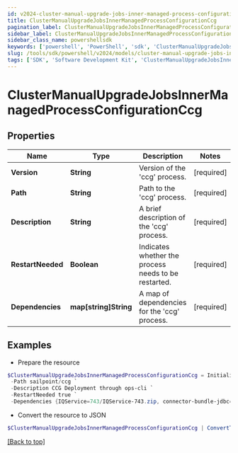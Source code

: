 ```yaml
---
id: v2024-cluster-manual-upgrade-jobs-inner-managed-process-configuration-ccg
title: ClusterManualUpgradeJobsInnerManagedProcessConfigurationCcg
pagination_label: ClusterManualUpgradeJobsInnerManagedProcessConfigurationCcg
sidebar_label: ClusterManualUpgradeJobsInnerManagedProcessConfigurationCcg
sidebar_class_name: powershellsdk
keywords: ['powershell', 'PowerShell', 'sdk', 'ClusterManualUpgradeJobsInnerManagedProcessConfigurationCcg', 'V2024ClusterManualUpgradeJobsInnerManagedProcessConfigurationCcg'] 
slug: /tools/sdk/powershell/v2024/models/cluster-manual-upgrade-jobs-inner-managed-process-configuration-ccg
tags: ['SDK', 'Software Development Kit', 'ClusterManualUpgradeJobsInnerManagedProcessConfigurationCcg', 'V2024ClusterManualUpgradeJobsInnerManagedProcessConfigurationCcg']
---
```



# ClusterManualUpgradeJobsInnerManagedProcessConfigurationCcg

## Properties

Name | Type | Description | Notes
------------ | ------------- | ------------- | -------------
**Version** | **String** | Version of the 'ccg' process. | [required]
**Path** | **String** | Path to the 'ccg' process. | [required]
**Description** | **String** | A brief description of the 'ccg' process. | [required]
**RestartNeeded** | **Boolean** | Indicates whether the process needs to be restarted. | [required]
**Dependencies** | **map[string]String** | A map of dependencies for the 'ccg' process. | [required]

## Examples

- Prepare the resource
```powershell
$ClusterManualUpgradeJobsInnerManagedProcessConfigurationCcg = Initialize-ClusterManualUpgradeJobsInnerManagedProcessConfigurationCcg  -Version 1798_1054_241.0.0 `
 -Path sailpoint/ccg `
 -Description CCG Deployment through ops-cli `
 -RestartNeeded true `
 -Dependencies {IQService=743/IQService-743.zip, connector-bundle-jdbc=432/connector-bundle-jdbc-432.zip, connector-bundle-misc=437/connector-bundle-misc-437.zip, connector-bundle-unix=242/connector-bundle-unix-242.zip, connector-common-config=208/connector-common-config-208.zip, connector-bundle-filebased=222/connector-bundle-filebased-222.zip, connector-bundle-imprivata=3/connector-bundle-imprivata-3.zip, connector-bundle-mainframe=211/connector-bundle-mainframe-211.zip, connector-bundle-directories=681/connector-bundle-directories-681.zip, connector-bundle-sap-on-prem=196/connector-bundle-sap-on-prem-196.zip, connector-bundle-webservices=1535/connector-bundle-webservices-1535.zip, connector-bundle-sap-cloud-app=175/connector-bundle-sap-cloud-app-175.zip, connector-bundle-healthcare-epic=302/connector-bundle-healthcare-epic-302.zip, connector-bundle-hrms-oraclefusionhcm=166/connector-bundle-hrms-oraclefusionhcm-166.zip, connector-bundle-collaboration-connectors=246/connector-bundle-collaboration-connectors-246.zip}
```

- Convert the resource to JSON
```powershell
$ClusterManualUpgradeJobsInnerManagedProcessConfigurationCcg | ConvertTo-JSON
```


[[Back to top]](#) 


